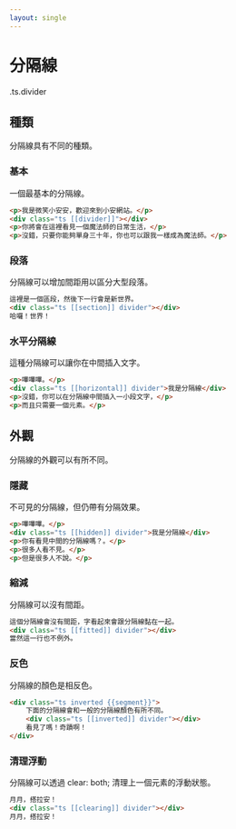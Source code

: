 ```yaml
---
layout: single
---
```


# 分隔線

.ts.divider

## 種類

分隔線具有不同的種類。

### 基本

一個最基本的分隔線。

```html
<p>我是微笑小安安，歡迎來到小安網站。</p>
<div class="ts [[divider]]"></div>
<p>你將會在這裡看見一個魔法師的日常生活，</p>
<p>沒錯，只要你能夠單身三十年，你也可以跟我一樣成為魔法師。</p>
```

### 段落

分隔線可以增加間距用以區分大型段落。

```html
這裡是一個區段，然後下一行會是新世界。
<div class="ts [[section]] divider"></div>
哈囉！世界！
```

### 水平分隔線

這種分隔線可以讓你在中間插入文字。

```html
<p>嗶嗶嗶。</p>
<div class="ts [[horizontal]] divider">我是分隔線</div>
<p>沒錯，你可以在分隔線中間插入一小段文字，</p>
<p>而且只需要一個元素。</p>
```

## 外觀

分隔線的外觀可以有所不同。

### 隱藏

不可見的分隔線，但仍帶有分隔效果。

```html
<p>嗶嗶嗶。</p>
<div class="ts [[hidden]] divider">我是分隔線</div>
<p>你有看見中間的分隔線嗎？。</p>
<p>很多人看不見。</p>
<p>但是很多人不說。</p>
```

### 縮減

分隔線可以沒有間距。

```html
這個分隔線會沒有間距，字看起來會跟分隔線黏在一起。
<div class="ts [[fitted]] divider"></div>
當然這一行也不例外。
```

### 反色

分隔線的顏色是相反色。

```html
<div class="ts inverted {{segment}}">
    下面的分隔線會和一般的分隔線顏色有所不同。
    <div class="ts [[inverted]] divider"></div>
    看見了嗎！奇蹟啊！
</div>
```

### 清理浮動

分隔線可以透過 <span class="ts label">clear: both;</span> 清理上一個元素的浮動狀態。

```html
月月，搭拉安！
<div class="ts [[clearing]] divider"></div>
月月，搭拉安！
```